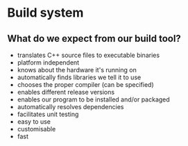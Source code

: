 # Build system

## What do we expect from our build tool?

* translates C++ source files to executable binaries
* platform independent
* knows about the hardware it's running on
* automatically finds libraries we tell it to use
* chooses the proper compiler (can be specified)
* enables different release versions
* enables our program to be installed and/or packaged
* automatically resolves dependencies
* facilitates unit testing
* easy to use
* customisable
* fast

